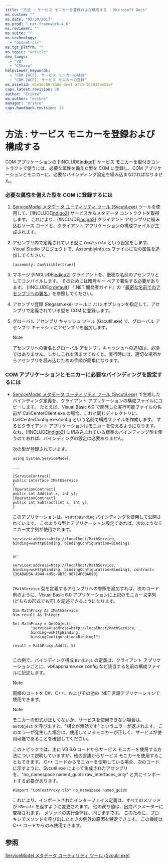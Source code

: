 ```yaml
---
title: "方法 : サービス モニカーを登録および構成する | Microsoft Docs"
ms.custom: ""
ms.date: "03/30/2017"
ms.prod: ".net-framework-4.6"
ms.reviewer: ""
ms.suite: ""
ms.technology: 
  - "dotnet-clr"
ms.tgt_pltfrm: ""
ms.topic: "article"
dev_langs: 
  - "VB"
  - "CSharp"
helpviewer_keywords: 
  - "COM [WCF], サービス モニカーの構成"
  - "COM [WCF], サービス モニカーの登録"
ms.assetid: e5e16c80-8a8e-4eef-af53-564933b651ef
caps.latest.revision: 20
author: "Erikre"
ms.author: "erikre"
manager: "erikre"
caps.handback.revision: 20
---
```

# 方法 : サービス モニカーを登録および構成する
COM アプリケーションの [!INCLUDE[indigo1](../../../../includes/indigo1-md.md)] サービス モニカーを型付きコントラクトで使うには、必要な属性を備えた型を COM に登録し、COM アプリケーションとモニカーに、必要なバインディング設定を組み込まなければなりません。  
  
### 必要な属性を備えた型を COM に登録するには  
  
1.  [ServiceModel メタデータ ユーティリティ ツール \(Svcutil.exe\)](../../../../docs/framework/wcf/servicemodel-metadata-utility-tool-svcutil-exe.md) ツールを使用して、[!INCLUDE[indigo2](../../../../includes/indigo2-md.md)] サービスからメタデータ コントラクトを取得します。  これにより、[!INCLUDE[indigo2](../../../../includes/indigo2-md.md)] クライアント アセンブリに組み込むソース コードと、クライアント アプリケーションの構成ファイルが生成されます。  
  
2.  アセンブリ内で定義されている型に `ComVisible` という設定をします。  Visual Studio プロジェクトで、AssemblyInfo.cs ファイルに次の属性を追加してください。  
  
    ```  
    [assembly: ComVisible(true)]  
    ```  
  
3.  マネージ [!INCLUDE[indigo2](../../../../includes/indigo2-md.md)] クライアントを、厳密な名前のアセンブリとしてコンパイルします。  そのためには暗号キー ペアで署名する必要があります。  [!INCLUDE[crdefault](../../../../includes/crdefault-md.md)] 『.NET 開発者ガイド』の「[厳密な名前でのアセンブリへの署名](http://go.microsoft.com/fwlink/?LinkId=94874)」を参照してください。  
  
4.  アセンブリ登録 \(Regasm.exe\) ツールに `/tlb` オプションを指定して、アセンブリで定義されている型を COM に登録します。  
  
5.  グローバル アセンブリ キャッシュ ツール \(Gacutil.exe\) で、グローバル アセンブリ キャッシュにアセンブリを追加します。  
  
    > [!NOTE]
    >  アセンブリへの署名とグローバル アセンブリ キャッシュへの追加は、必須ではありません。しかしこれを済ませておくと、実行時には、適切な場所からアセンブリを読み込むための手順が簡単になります。  
  
### COM アプリケーションとモニカーに必要なバインディングを設定するには  
  
-   [ServiceModel メタデータ ユーティリティ ツール \(Svcutil.exe\)](../../../../docs/framework/wcf/servicemodel-metadata-utility-tool-svcutil-exe.md) で生成したバインディング定義を、クライアント アプリケーションの構成ファイルにコピーします。  たとえば、Visual Basic 6.0 で開発した実行可能ファイルの名前が CallCenterClient.exe の場合、これと同じディレクトリに、CallCenterConfig.exe.config という名前で構成ファイルを作成します。  するとクライアント アプリケーションはモニカーを使えるようになります。  なお、[!INCLUDE[indigo2](../../../../includes/indigo2-md.md)] に組み込まれている標準のバインディング型を使うのであれば、バインディングの設定は必要ありません。  
  
     次の型が登録されています。  
  
    ```  
    using System.ServiceModel;  
  
    ...  
  
    [ServiceContract]   
    public interface IMathService   
    {  
    [OperationContract]  
    public int Add(int x, int y);  
    [OperationContract]  
    public int Subtract(int x, int y);  
    }  
    ```  
  
     このアプリケーションは、`wsHttpBinding` バインディングを使用して公開されています。  このような型とアプリケーション設定であれば、次のようなモニカー文字列が使用されます。  
  
    ```  
    service4:address=http://localhost/MathService, binding=wsHttpBinding, bindingConfiguration=Binding1  
  
    ```  
  
     `or`  
  
    ```  
    service4:address=http://localhost/MathService, binding=wsHttpBinding, bindingConfiguration=Binding1, contract={36ADAD5A-A944-4d5c-9B7C-967E4F00A090}  
  
    ```  
  
     `IMathService` 型を定義するアセンブリへの参照を追加すれば、次のコード例のように、Visual Basic 6.0 アプリケーションに上記のモニカー文字列 \(どちらの形式でも可\) を記述できるようになります。  
  
    ```  
    Dim MathProxy As IMathService  
    Dim result As Integer  
  
    Set MathProxy = GetObject( _  
            "service4:address=http://localhost/MathService, _  
            binding=wsHttpBinding, _  
            bindingConfiguration=Binding1")  
  
    result = MathProxy.Add(3, 5)  
  
    ```  
  
     この例で、バインディング構成 `Binding1` の定義は、クライアント アプリケーションごとに、vb6appname.exe.config など該当する名前の構成ファイルに記述します。  
  
    > [!NOTE]
    >  同様のコードを C\#、C\+\+、およびその他の .NET 言語アプリケーションで使用できます。  
  
    > [!NOTE]
    >  モニカーの形式が正しくないか、サービスを使用できない場合は、`GetObject` を呼び出すと、"構文が無効です" というエラーが返されます。  このエラーが発生した場合は、使用しているモニカーが正しく、サービスが使用可能であることを確認してください。  
  
     このトピックでは、主に VB 6.0 コードからサービス モニカーを使用する方法について説明していますが、他の言語からサービス モニカーを使用することもできます。  C\+\+ コードからモニカーを使用している場合、次のコードに示すように、Svcutil.exe によって生成されたアセンブリを、"no\_namespace named\_guids raw\_interfaces\_only" と共にインポートする必要があります。  
  
    ```  
    #import "ComTestProxy.tlb" no_namespace named_guids  
    ```  
  
     これにより、インポートされたインターフェイス定義は、すべてのメソッドが `HResult` を返すように変更されます。  他の戻り値は、出力パラメーターに変換されます。  メソッドの実行全体は、同じままです。  このために、プロキシでメソッドを呼び出したときの例外の原因を特定できます。  この機能は C\+\+ コードからのみ使用できます。  
  
## 参照  
 [ServiceModel メタデータ ユーティリティ ツール \(Svcutil.exe\)](../../../../docs/framework/wcf/servicemodel-metadata-utility-tool-svcutil-exe.md)